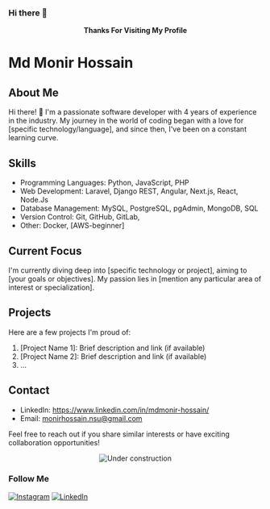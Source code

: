 ### Hi there 👋 

<div align="center">
  
<strong>Thanks For Visiting My Profile</strong>
  
</div>


# Md Monir Hossain

## About Me
Hi there! 👋 I'm a passionate software developer with 4 years of experience in the industry. My journey in the world of coding began with a love for [specific technology/language], and since then, I've been on a constant learning curve.

## Skills
- Programming Languages: Python, JavaScript, PHP
- Web Development: Laravel, Django REST, Angular, Next.js, React, Node.Js
- Database Management: MySQL, PostgreSQL, pgAdmin, MongoDB, SQL
- Version Control: Git, GitHub, GitLab, 
- Other: Docker, [AWS-beginner]

## Current Focus
I'm currently diving deep into [specific technology or project], aiming to [your goals or objectives]. My passion lies in [mention any particular area of interest or specialization].

## Projects
Here are a few projects I'm proud of:
1. [Project Name 1]: Brief description and link (if available)
2. [Project Name 2]: Brief description and link (if available)
3. ...

## Contact
- LinkedIn: https://www.linkedin.com/in/mdmonir-hossain/
- Email: monirhossain.nsu@gmail.com

Feel free to reach out if you share similar interests or have exciting collaboration opportunities!

<div align="center">

![Under construction](https://github.com/monir-007/online-images/blob/master/images/user.gif)

</div>


### Follow Me

[![Instagram](https://github.com/monir-007/online-images/blob/master/images/icons8-instagram.svg)](https://www.instagram.com/monir__007) 
[![LinkedIn](https://github.com/monir-007/online-images/blob/master/images/icons8-linkedin.svg)](www.linkedin.com/in/mdmonir-hossain)
